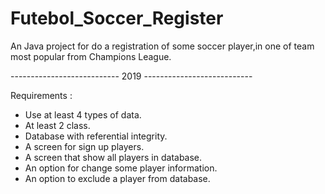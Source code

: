 # Futebol_Soccer_Register
 An Java project for do a registration of some soccer player,in one of team most popular from Champions League.

 --------------------------- 2019 ---------------------------

 
 Requirements :

 - Use at least 4 types of data.
 - At least 2 class.
 - Database with referential integrity.
 - A screen for sign up players.
 - A screen that show all players in database.
 - An option for change some player information.
 - An option to exclude a player from database.
